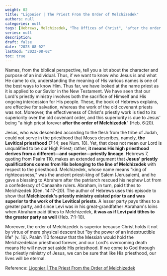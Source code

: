 ```yaml
---
weight: 02
title: "Ligonier | The Priest From the Order of Melchizedek"
authors: null
categories: null
tags: [Hebrews, Melchizedek, "The Offices of Christ", "after the order of Melchizedek"]
series: null
description: 
draft: false
date: "2023-08-02"
lastmod: "2023-08-02"
toc: true
---
```


<!--more-->

Names, from the biblical perspective, tell you a lot about the character and purpose of an individual. Thus, if we want to know who Jesus is and what He came to do, understanding the meaning of His various names is one of the best ways to know Him. Thus far, we have looked at the name priest as it is applied to our Savior in the New Testament. We have seen that our Lord's priestly ministry involves both the sacrifice of Himself and His ongoing intercession for His people. These, the book of Hebrews explains, are effective for salvation, whereas the work of the old covenant priests was not. Moreover, the effectiveness of Christ's priestly work is tied to its superiority over the old covenant order, and this superiority is due to Jesus' being "a high priest forever <b>after the order of Melchizedek</b>" (Heb. 6:20).

Jesus, who was descended according to the flesh from the tribe of Judah, could not serve in the priesthood that Moses describes, namely, <b>the Levitical priesthood</b> (7:14; see Num. 18). Yet, that does not mean our Lord is unqualified to be our High Priest; rather, <b>it means His high priesthood derives from a different—and superior—priestly lineage</b>. Hebrews 7, quoting from Psalm 110, makes an extended argument that <b>Jesus' priestly qualifications comes from His belonging to the line of Melchizedek</b> with respect to the priesthood. Melchizedek, whose name means "king of righteousness," was the ancient priest-king of Salem (Jerusalem), and he gave a blessing to Abraham after the patriarch rescued his nephew Lot from a confederacy of Canaanite rulers. Abraham, in turn, paid tithes to Melchizedek (Gen. 14:17–20). The author of Hebrews uses this episode to show that <b>Melchizedek's priestly ministry existed prior to and was superior to the work of the Levitical priests</b>. A lesser party pays tithes to a greater party, and since Levi was in his great-grandfather Abraham's loins when Abraham paid tithes to Melchizedek, <b>it was as if Levi paid tithes to the greater party as well</b> (Heb. 7:1–10).

Moreover, the order of Melchizedek is superior because Christ holds it not by virtue of mere physical descent but "by the power of an indestructible life" (v. 16). Psalm 110 foresaw that the Messiah would hold the Melchizedekian priesthood forever, and our Lord's overcoming death means He will never set aside His priesthood. If we come to God through the priestly ministry of Jesus, we can be sure that like His priesthood, our lives will be eternal.

Reference: <a href = "" target="_blank" rel="noopener noreferrer">Ligonier | The Priest From the Order of Melchizedek</a>
